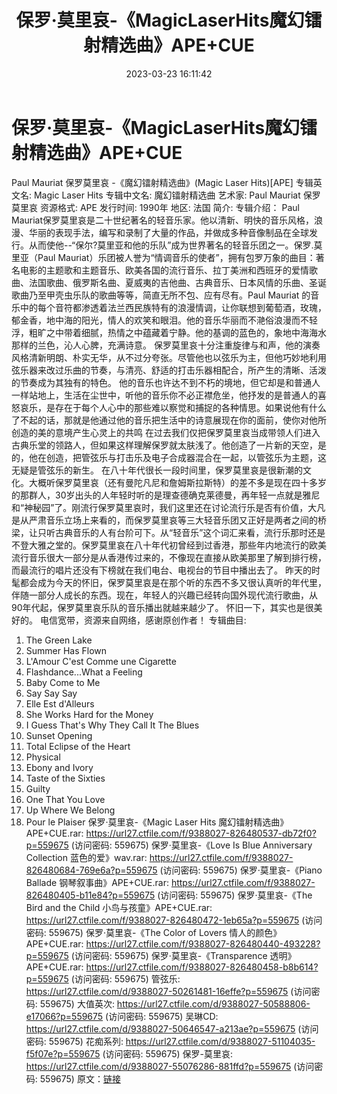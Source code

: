 ﻿---
title: 保罗·莫里哀-《MagicLaserHits魔幻镭射精选曲》APE+CUE
date: 2023-03-23 16:11:42
categories: 古典音乐、新世纪、纯音雅乐
tags: 纯音雅乐
---
# 保罗·莫里哀-《MagicLaserHits魔幻镭射精选曲》APE+CUE

Paul Mauriat 保罗莫里哀 -《魔幻镭射精选曲》(Magic Laser
Hits)[APE]
专辑英文名: Magic Laser Hits
专辑中文名: 魔幻镭射精选曲
艺术家: Paul Mauriat 保罗莫里哀
资源格式: APE
发行时间: 1990年
地区: 法国
简介:
专辑介绍：
Paul
Mauriat保罗莫里哀是二十世纪著名的轻音乐家。他以清新、明快的音乐风格，浪漫、华丽的表现手法，编写和录制了大量的作品，并做成多种音像制品在全球发行。从而使他--“保尔?莫里亚和他的乐队”成为世界著名的轻音乐团之一。保罗.莫里亚（Paul
Mauriat）乐团被人誉为“情调音乐的使者”，拥有包罗万象的曲目：著名电影的主题歌和主题音乐、欧美各国的流行音乐、拉丁美洲和西班牙的爱情歌曲、法国歌曲、俄罗斯名曲、夏威夷的吉他曲、古典音乐、日本风情的乐曲、圣诞歌曲乃至甲壳虫乐队的歌曲等等，简直无所不包、应有尽有。Paul
Mauriat
的音乐中的每个音符都渗透着法兰西民族特有的浪漫情调，让你联想到葡萄酒，玫瑰，郁金香，地中海的阳光，情人的欢笑和眼泪。他的音乐华丽而不滟俗浪漫而不轻浮，粗旷之中带着细腻，热情之中蕴藏着宁静。他的基调的蓝色的，象地中海海水那样的兰色，沁人心脾，充满诗意。
保罗莫里哀十分注重旋律与和声，他的演奏风格清新明朗、朴实无华，从不过分夸张。尽管他也以弦乐为主，但他巧妙地利用弦乐器来改过乐曲的节奏，与清亮、舒适的打击乐器相配合，所产生的清晰、活泼的节奏成为其独有的特色。
他的音乐也许达不到不朽的境地，但它却是和普通人一样站地上，生活在尘世中，听他的音乐你不必正襟危坐，他抒发的是普通人的喜怒哀乐，是存在于每个人心中的那些难以察觉和捕捉的各种情思。如果说他有什么了不起的话，那就是他通过他的音乐把生活中的诗意展现在你的面前，使你对他所创造的美的意境产生心灵上的共鸣
在过去我们仅把保罗莫里哀当成带领人们进入古典乐堂的领路人，但如果这样理解保罗就太肤浅了。他创造了一片新的天空，是的，他在创造，把管弦乐与打击乐及电子合成器混合在一起，以管弦乐为主题，这无疑是管弦乐的新生。
在八十年代很长一段时间里，保罗莫里哀是很新潮的文化。大概听保罗莫里哀（还有曼陀凡尼和詹姆斯拉斯特）的差不多是现在四十多岁的那群人，30岁出头的人年轻时听的是理查德确克莱德曼，再年轻一点就是雅尼和“神秘园”了。刚流行保罗莫里哀时，我们这里还在讨论流行乐是否有价值，大凡是从严肃音乐立场上来看的，而保罗莫里哀等三大轻音乐团又正好是两者之间的桥梁，让只听古典音乐的人有台阶可下。从“轻音乐”这个词汇来看，流行乐那时还是不登大雅之堂的。保罗莫里哀在八十年代初曾经到过香港，那些年内地流行的欧美流行音乐很大一部分是从香港传过来的，不像现在直接从欧美那里了解到排行榜，而最流行的唱片还没有下榜就在我们电台、电视台的节目中播出去了。
昨天的时髦都会成为今天的怀旧，保罗莫里哀是在那个听的东西不多又很认真听的年代里，伴随一部分人成长的东西。现在，年轻人的兴趣已经转向国外现代流行歌曲，从90年代起，保罗莫里哀乐队的音乐播出就越来越少了。
怀旧一下，其实也是很美好的。
电信宽带，资源来自网络，感谢原创作者！
专辑曲目:
01. The Green Lake
02. Summer Has Flown
03. L'Amour C'est Comme une Cigarette
04. Flashdance...What a Feeling
05. Baby Come to Me
06. Say Say Say
07. Elle Est d'Alleurs
08. She Works Hard for the Money
09. I Guess That's Why They Call It The Blues
10. Sunset Opening
11. Total Eclipse of the Heart
12. Physical
13. Ebony and Ivory
14. Taste of the Sixties
15. Guilty
16. One That You Love
17. Up Where We Belong
18. Pour le Plaiser
保罗·莫里哀-《Magic Laser Hits 魔幻镭射精选曲》APE+CUE.rar: https://url27.ctfile.com/f/9388027-826480537-db72f0?p=559675
(访问密码: 559675)
保罗·莫里哀-《Love Is Blue Anniversary Collection 蓝色的爱》wav.rar:
https://url27.ctfile.com/f/9388027-826480684-769e6a?p=559675
(访问密码: 559675)
保罗·莫里哀-《Piano Ballade 钢琴叙事曲》APE+CUE.rar: https://url27.ctfile.com/f/9388027-826480405-b11e84?p=559675
(访问密码: 559675)
保罗·莫里哀-《The Bird and the Child 小鸟与孩童》APE+CUE.rar: https://url27.ctfile.com/f/9388027-826480472-1eb65a?p=559675
(访问密码: 559675)
保罗·莫里哀-《The Color of Lovers 情人的颜色》APE+CUE.rar: https://url27.ctfile.com/f/9388027-826480440-493228?p=559675
(访问密码: 559675)
保罗·莫里哀-《Transparence 透明》APE+CUE.rar: https://url27.ctfile.com/f/9388027-826480458-b8b614?p=559675
(访问密码: 559675)
管弦乐: https://url27.ctfile.com/d/9388027-50261481-16effe?p=559675
(访问密码: 559675)
大值英次: https://url27.ctfile.com/d/9388027-50588806-e17066?p=559675
(访问密码: 559675)
吴琳CD: https://url27.ctfile.com/d/9388027-50646547-a213ae?p=559675
(访问密码: 559675)
花痴系列: https://url27.ctfile.com/d/9388027-51104035-f5f07e?p=559675
(访问密码: 559675)
保罗-莫里哀: https://url27.ctfile.com/d/9388027-55076286-881ffd?p=559675
(访问密码: 559675)
原文：[链接](https://blog.sina.com.cn/s/blog_1647c7e760103113z.html)